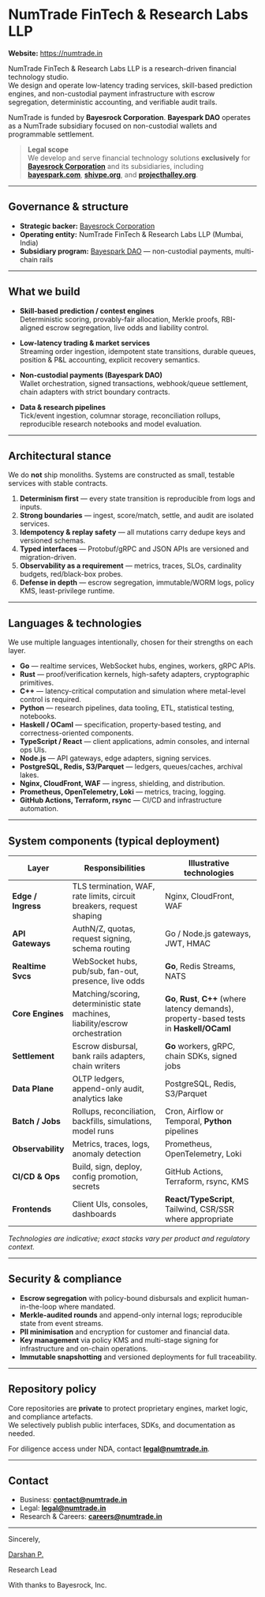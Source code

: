 # NumTrade FinTech & Research Labs LLP

**Website:** https://numtrade.in

NumTrade FinTech & Research Labs LLP is a research-driven financial technology studio.  
We design and operate low-latency trading services, skill-based prediction engines, and
non-custodial payment infrastructure with escrow segregation, deterministic accounting,
and verifiable audit trails.

NumTrade is funded by **Bayesrock Corporation**. **Bayespark DAO** operates as a NumTrade
subsidiary focused on non-custodial wallets and programmable settlement.

> **Legal scope**  
> We develop and serve financial technology solutions **exclusively** for  
> **[Bayesrock Corporation](https://bayesrock.com)** and its subsidiaries, including  
> **[bayespark.com](https://bayespark.com)**, **[shivpe.org](https://shivpe.org)**, and **[projecthalley.org](https://projecthalley.org)**.

---

## Governance & structure

- **Strategic backer:** [Bayesrock Corporation](https://bayesrock.com)  
- **Operating entity:** NumTrade FinTech & Research Labs LLP (Mumbai, India)  
- **Subsidiary program:** [Bayespark DAO](https://bayespark.com) — non-custodial payments, multi-chain rails

---

## What we build

- **Skill-based prediction / contest engines**  
  Deterministic scoring, provably-fair allocation, Merkle proofs, RBI-aligned escrow segregation, live odds and liability control.

- **Low-latency trading & market services**  
  Streaming order ingestion, idempotent state transitions, durable queues, position & P&L accounting, explicit recovery semantics.

- **Non-custodial payments (Bayespark DAO)**  
  Wallet orchestration, signed transactions, webhook/queue settlement, chain adapters with strict boundary contracts.

- **Data & research pipelines**  
  Tick/event ingestion, columnar storage, reconciliation rollups, reproducible research notebooks and model evaluation.

---

## Architectural stance

We do **not** ship monoliths. Systems are constructed as small, testable services with stable contracts.

1. **Determinism first** — every state transition is reproducible from logs and inputs.  
2. **Strong boundaries** — ingest, score/match, settle, and audit are isolated services.  
3. **Idempotency & replay safety** — all mutations carry dedupe keys and versioned schemas.  
4. **Typed interfaces** — Protobuf/gRPC and JSON APIs are versioned and migration-driven.  
5. **Observability as a requirement** — metrics, traces, SLOs, cardinality budgets, red/black-box probes.  
6. **Defense in depth** — escrow segregation, immutable/WORM logs, policy KMS, least-privilege runtime.

---

## Languages & technologies

We use multiple languages intentionally, chosen for their strengths on each layer.

- **Go** — realtime services, WebSocket hubs, engines, workers, gRPC APIs.  
- **Rust** — proof/verification kernels, high-safety adapters, cryptographic primitives.  
- **C++** — latency-critical computation and simulation where metal-level control is required.  
- **Python** — research pipelines, data tooling, ETL, statistical testing, notebooks.  
- **Haskell / OCaml** — specification, property-based testing, and correctness-oriented components.  
- **TypeScript / React** — client applications, admin consoles, and internal ops UIs.  
- **Node.js** — API gateways, edge adapters, signing services.  
- **PostgreSQL, Redis, S3/Parquet** — ledgers, queues/caches, archival lakes.  
- **Nginx, CloudFront, WAF** — ingress, shielding, and distribution.  
- **Prometheus, OpenTelemetry, Loki** — metrics, tracing, logging.  
- **GitHub Actions, Terraform, rsync** — CI/CD and infrastructure automation.

---

## System components (typical deployment)

| Layer               | Responsibilities                                                            | Illustrative technologies                                                                 |
|---------------------|-----------------------------------------------------------------------------|--------------------------------------------------------------------------------------------|
| **Edge / Ingress**  | TLS termination, WAF, rate limits, circuit breakers, request shaping        | Nginx, CloudFront, WAF                                                                    |
| **API Gateways**    | AuthN/Z, quotas, request signing, schema routing                            | Go / Node.js gateways, JWT, HMAC                                                          |
| **Realtime Svcs**   | WebSocket hubs, pub/sub, fan-out, presence, live odds                       | **Go**, Redis Streams, NATS                                                               |
| **Core Engines**    | Matching/scoring, deterministic state machines, liability/escrow orchestration | **Go**, **Rust**, **C++** (where latency demands), property-based tests in **Haskell/OCaml** |
| **Settlement**      | Escrow disbursal, bank rails adapters, chain writers                         | **Go** workers, gRPC, chain SDKs, signed jobs                                             |
| **Data Plane**      | OLTP ledgers, append-only audit, analytics lake                             | PostgreSQL, Redis, S3/Parquet                                                             |
| **Batch / Jobs**    | Rollups, reconciliation, backfills, simulations, model runs                 | Cron, Airflow or Temporal, **Python** pipelines                                           |
| **Observability**   | Metrics, traces, logs, anomaly detection                                    | Prometheus, OpenTelemetry, Loki                                                           |
| **CI/CD & Ops**     | Build, sign, deploy, config promotion, secrets                              | GitHub Actions, Terraform, rsync, KMS                                                     |
| **Frontends**       | Client UIs, consoles, dashboards                                            | **React/TypeScript**, Tailwind, CSR/SSR where appropriate                                 |

*Technologies are indicative; exact stacks vary per product and regulatory context.*

---

## Security & compliance

- **Escrow segregation** with policy-bound disbursals and explicit human-in-the-loop where mandated.  
- **Merkle-audited rounds** and append-only internal logs; reproducible state from event streams.  
- **PII minimisation** and encryption for customer and financial data.  
- **Key management** via policy KMS and multi-stage signing for infrastructure and on-chain operations.  
- **Immutable snapshotting** and versioned deployments for full traceability.

---

## Repository policy

Core repositories are **private** to protect proprietary engines, market logic, and compliance artefacts.  
We selectively publish public interfaces, SDKs, and documentation as needed.

For diligence access under NDA, contact **legal@numtrade.in**.

---

## Contact

- Business: **contact@numtrade.in**  
- Legal: **legal@numtrade.in**  
- Research & Careers: **careers@numtrade.in**

---

Sincerely,

[Darshan P.](https://drshn.me)

Research Lead

With thanks to Bayesrock, Inc.
